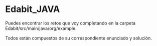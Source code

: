 # Edabit_JAVA

Puedes encontrar los retos que voy completando en la carpeta Edabit/src/main/java/org/example.

Todos están compuestos de su correspondiente enunciado y solución.
